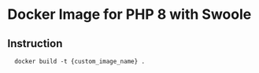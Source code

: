 # Docker Image for PHP 8 with Swoole

## Instruction
```
  docker build -t {custom_image_name} .
```